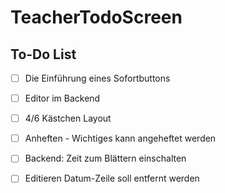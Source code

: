 # TeacherTodoScreen

## To-Do List

- [ ] Die Einführung eines Sofortbuttons
- [ ] Editor im Backend
- [ ] 4/6 Kästchen Layout
- [ ] Anheften - Wichtiges kann angeheftet werden
- [ ] Backend: Zeit zum Blättern einschalten
- [ ] Editieren Datum-Zeile soll entfernt werden

